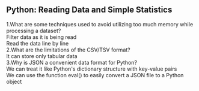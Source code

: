 ## Python: Reading Data and Simple Statistics
1.What are some techniques used to avoid utilizing too much memory while processing a dataset?  
Filter data as it is being read  
Read the data line by line  
2.What are the limitations of the CSV/TSV format?  
It can store only tabular data  
3.Why is JSON a convenient data format for Python?  
We can treat it like Python's dictionary structure with key-value pairs  
We can use the function eval() to easily convert a JSON file to a Python object  
